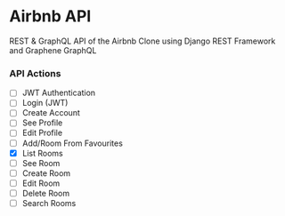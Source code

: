 # Airbnb API

REST & GraphQL API of the Airbnb Clone using Django REST Framework and Graphene GraphQL

### API Actions

- [ ] JWT Authentication
- [ ] Login (JWT)
- [ ] Create Account
- [ ] See Profile
- [ ] Edit Profile
- [ ] Add/Room From Favourites
- [x] List Rooms
- [ ] See Room
- [ ] Create Room
- [ ] Edit Room
- [ ] Delete Room
- [ ] Search Rooms
